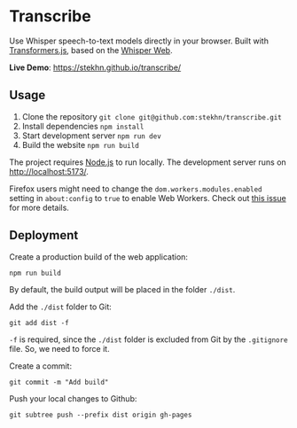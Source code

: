 # Transcribe

Use Whisper speech-to-text models directly in your browser. Built with [Transformers.js](https://github.com/xenova/transformers.js), based on the [Whisper Web](https://github.com/xenova/whisper-web/).

**Live Demo**: <https://stekhn.github.io/transcribe/>

## Usage

1. Clone the repository `git clone git@github.com:stekhn/transcribe.git`
2. Install dependencies `npm install`
3. Start development server `npm run dev`
4. Build the website `npm run build`

The project requires [Node.js](https://nodejs.org/en/download/) to run locally. The development server runs on <http://localhost:5173/>.

Firefox users might need to change the `dom.workers.modules.enabled` setting in `about:config` to `true` to enable Web Workers. Check out [this issue](https://github.com/xenova/whisper-web/issues/8) for more details.

## Deployment

Create a production build of the web application:

```shell
npm run build
```

By default, the build output will be placed in the folder `./dist`.

Add the `./dist` folder to Git:

```shell
git add dist -f
```

`-f` is required, since the `./dist` folder is excluded from Git by the `.gitignore` file. So, we need to force it.

Create a commit:

```shell
git commit -m "Add build"
```

Push your local changes to Github:

```shell
git subtree push --prefix dist origin gh-pages
```
